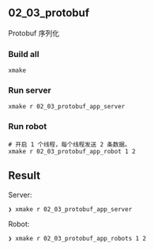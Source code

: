 ## 02_03_protobuf

Protobuf 序列化

### Build all

```shell
xmake
```

### Run server

```shell
xmake r 02_03_protobuf_app_server
```

### Run robot

```shell
# 开启 1 个线程，每个线程发送 2 条数据。
xmake r 02_03_protobuf_app_robot 1 2
```

## Result

Server:

```shell
❯ xmake r 02_03_protobuf_app_server

```

Robot:

```shell
❯ xmake r 02_03_protobuf_app_robots 1 2

```

